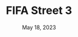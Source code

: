 ---
layout: nds
title: "FIFA Street 3"
categories:
 - approved
 - nds
 - universal
 - safe
tags:
- fifa
- soccer
series:
- fifa
date: May 18, 2023
permalink: /games/fifa-street-3/play/details
publisher: Electronic Arts
gid: fifa-street-3
edition: eu
---